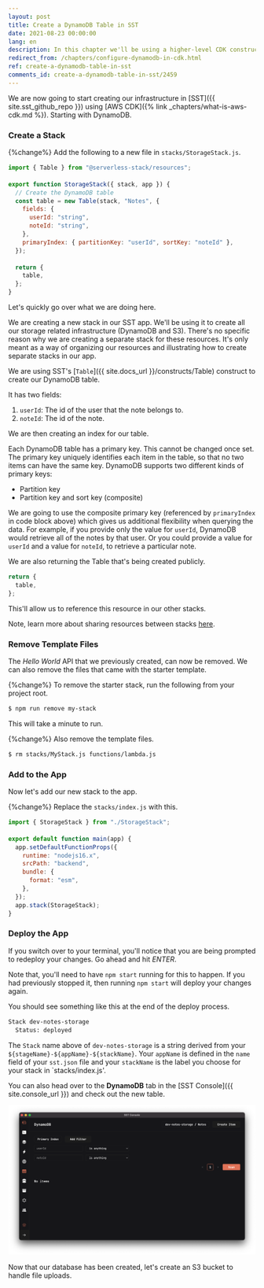 ```yaml
---
layout: post
title: Create a DynamoDB Table in SST
date: 2021-08-23 00:00:00
lang: en
description: In this chapter we'll be using a higher-level CDK construct to configure a DynamoDB table in our SST app.
redirect_from: /chapters/configure-dynamodb-in-cdk.html
ref: create-a-dynamodb-table-in-sst
comments_id: create-a-dynamodb-table-in-sst/2459
---
```


We are now going to start creating our infrastructure in [SST]({{ site.sst_github_repo }}) using [AWS CDK]({% link _chapters/what-is-aws-cdk.md %}). Starting with DynamoDB.

### Create a Stack

{%change%} Add the following to a new file in `stacks/StorageStack.js`.

```js
import { Table } from "@serverless-stack/resources";

export function StorageStack({ stack, app }) {
  // Create the DynamoDB table
  const table = new Table(stack, "Notes", {
    fields: {
      userId: "string",
      noteId: "string",
    },
    primaryIndex: { partitionKey: "userId", sortKey: "noteId" },
  });

  return {
    table,
  };
}
```

Let's quickly go over what we are doing here.

We are creating a new stack in our SST app. We'll be using it to create all our storage related infrastructure (DynamoDB and S3). There's no specific reason why we are creating a separate stack for these resources. It's only meant as a way of organizing our resources and illustrating how to create separate stacks in our app.

We are using SST's [`Table`]({{ site.docs_url }}/constructs/Table) construct to create our DynamoDB table.

It has two fields:

1. `userId`: The id of the user that the note belongs to.
2. `noteId`: The id of the note.

We are then creating an index for our table.

Each DynamoDB table has a primary key. This cannot be changed once set. The primary key uniquely identifies each item in the table, so that no two items can have the same key. DynamoDB supports two different kinds of primary keys:

- Partition key
- Partition key and sort key (composite)

We are going to use the composite primary key (referenced by `primaryIndex` in code block above) which gives us additional flexibility when querying the data. For example, if you provide only the value for `userId`, DynamoDB would retrieve all of the notes by that user. Or you could provide a value for `userId` and a value for `noteId`, to retrieve a particular note.

We are also returning the Table that's being created publicly.

```js
return {
  table,
};
```

This'll allow us to reference this resource in our other stacks.

Note, learn more about sharing resources between stacks [here](https://docs.serverless-stack.com/constructs/Stack#sharing-resources-between-stacks).

### Remove Template Files

The _Hello World_ API that we previously created, can now be removed. We can also remove the files that came with the starter template.

{%change%} To remove the starter stack, run the following from your project root.

```bash
$ npm run remove my-stack
```

This will take a minute to run.

{%change%} Also remove the template files.

```bash
$ rm stacks/MyStack.js functions/lambda.js
```

### Add to the App

Now let's add our new stack to the app.

{%change%} Replace the `stacks/index.js` with this.

```js
import { StorageStack } from "./StorageStack";

export default function main(app) {
  app.setDefaultFunctionProps({
    runtime: "nodejs16.x",
    srcPath: "backend",
    bundle: {
      format: "esm",
    },
  });
  app.stack(StorageStack);
}
```

### Deploy the App

If you switch over to your terminal, you'll notice that you are being prompted to redeploy your changes. Go ahead and hit _ENTER_.

Note that, you'll need to have `npm start` running for this to happen. If you had previously stopped it, then running `npm start` will deploy your changes again.

You should see something like this at the end of the deploy process.

```bash
Stack dev-notes-storage
  Status: deployed
```

The `Stack` name above of `dev-notes-storage` is a string derived from your `${stageName}-${appName}-${stackName}`. Your `appName` is defined in the `name` field of your `sst.json` file and your `stackName` is the label you choose for your stack in `stacks/index.js'.

You can also head over to the **DynamoDB** tab in the [SST Console]({{ site.console_url }}) and check out the new table.

![SST Console DynamoDB tab](/assets/part2/sst-console-dynamodb-tab.png)

Now that our database has been created, let's create an S3 bucket to handle file uploads.
